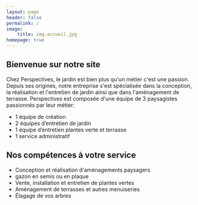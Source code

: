 ```yaml
---
layout: page
header: false
permalink: /
image:
    title: img-accueil.jpg
homepage: true
---
```

## Bienvenue sur notre site
Chez Perspectives, le jardin est bien plus qu'un métier c'est une passion. Depuis ses origines, notre entreprise s'est spécialisée dans la conception, la réalisation et l'entretien de jardin ainsi que dans l'aménagement de terrasse.
Perspectives est composée d'une équipe de 3 paysagistes passionnés par leur métier:
* 1 équipe de création
* 2 équipes d’entretien de jardin
* 1 équipe d’entretien plantes verte et terrasse
* 1 service administratif
## Nos compétences à votre service
* Conception et réalisation d'aménagements paysagers
* gazon en semis ou en plaque
* Vente, installation et entretien de plantes vertes
* Aménagement de terrasses et autres menuiseries
* Élagage de vos arbres
